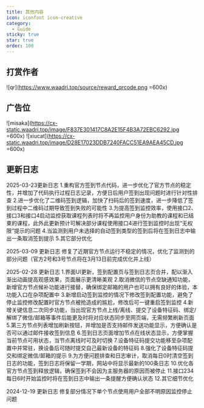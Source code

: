 ```yaml
---
title: 其他内容
icon: iconfont icon-creative
category:
  - Guide
sticky: true
star: true
order: 100
---
```


## 打赏作者

![qr](<https://www.waadri.top/source/reward_qrcode.png> =600x)

## 广告位

![misaka](<https://cx-static.waadri.top/image/F837E301417C8A2E15F4B3A72EBC6292.jpg> =600x)
![xiucat](<https://cx-static.waadri.top/image/D28E17023DDB7240FACC51EA9AEA45CD.jpg> =600x)

## 更新日志

2025-03-23更新日志
1.重构官方签到节点代码，进一步优化了官方节点的稳定性，并增加了代码执行过程日志记录，方便日后用户签到出现问题时进行针对性排查
2.进一步优化了二维码签到逻辑，加快了扫码后的签到速度，进一步降低了签到过程中二维码过期导致签到失败的可能性
3.为提高签到监控效率，使用接口2、接口3和接口4启动监控获取课程列表时将不再监控用户身份为助教的课程和已结束的课程，此外此更新预计可解决部分课程使用接口4进行签到监控时出现“无权限”提示的问题
4.当监测到用户未选择的自动签到类型的签到后将在签到日志中输出一条取消签到提示
5.其它部分优化

2025-03-09 更新日志
修复了近期官方节点运行不稳定的情况，优化了监测到的部分问题（官方2号和3号节点将在3月13日前完成优化并上线）

2025-02-28 更新日志
1.界面UI更新，签到配置页与签到日志页合并，配以渐入渐出动画提高观感效果，页面展示更清晰美观
2.取消微信的节点空缺通知功能，新增官方节点候补功能进行接替，确保绑定邮箱的用户也可以拥有良好的体验，本功能入口在杂项配置中
3.新增启动签到监控的情况下修改签到配置功能，避免了停止监控修改配置时官方节点被抢造成的尴尬，修改后可一键重启签到监控
4.新增关键信息二次同步功能，当出现官方节点上线/离线、提交了设备特征码、绑定/解绑了微信/邮箱等事件后能更及时将对应状态同步至网页端，无需频繁刷新页面
5.第三方节点列表增加刷新按钮，并增加是否支持邮件发送功能显示，方便确认是否可以通过邮件接收签到信息
6.签到日志页面增加节点在线状态显示，方便掌握当前节点可用状态，当节点离线时可及时切换
7.设备特征码提交功能移至杂项配置中并常驻，换设备后可随时提交自己最新设备的特征码
8.强化了设备特征码提交和绑定微信/邮箱的提示
9.为方便问题排查和日志审计，取消每日0时清空签到日志的功能，签到日志将保留一学期，网站中将显示最新的100条日志
10.优化各官方节点签到释放逻辑，确保签到不会因为主服务器的原因而被停止
11.接口234每日6时开始监控时将在签到日志中输出一条提醒方便确认状态
12.其它细节优化

2024-12-19 更新日志
修复部分情况下单个节点使用用户全部不明原因监控停止问题
